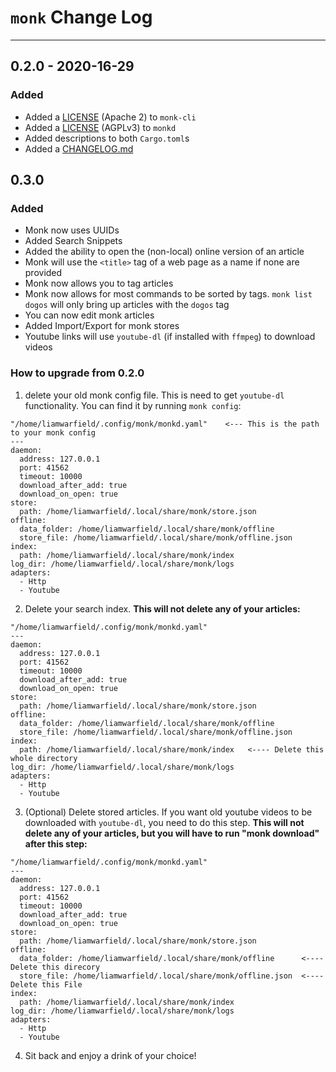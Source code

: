 # `monk` Change Log
-----

## 0.2.0 - 2020-16-29

### Added

* Added a [LICENSE](monk-cli/LICENSE) (Apache 2) to `monk-cli`
* Added a [LICENSE](monkd/LICENSE) (AGPLv3) to `monkd`
* Added descriptions to both `Cargo.toml`s
* Added a [CHANGELOG.md](CHANGELOG.md)

## 0.3.0

### Added
* Monk now uses UUIDs
* Added Search Snippets
* Added the ability to open the (non-local) online version of an article
* Monk will use the `<title>` tag of a web page as a name if none are provided
* Monk now allows you to tag articles
* Monk now allows for most commands to be sorted by tags. `monk list dogos`
will only bring up articles with the `dogos` tag
* You can now edit monk articles
* Added Import/Export for monk stores
* Youtube links will use `youtube-dl` (if installed with `ffmpeg`) to download videos

### How to upgrade from 0.2.0
1. delete your old monk config file. This is need to get `youtube-dl` functionality. You can find it by running `monk config`:
```
"/home/liamwarfield/.config/monk/monkd.yaml"    <--- This is the path to your monk config
---
daemon:
  address: 127.0.0.1
  port: 41562
  timeout: 10000
  download_after_add: true
  download_on_open: true
store:
  path: /home/liamwarfield/.local/share/monk/store.json
offline:
  data_folder: /home/liamwarfield/.local/share/monk/offline
  store_file: /home/liamwarfield/.local/share/monk/offline.json
index:
  path: /home/liamwarfield/.local/share/monk/index
log_dir: /home/liamwarfield/.local/share/monk/logs
adapters:
  - Http
  - Youtube
```

2. Delete your search index. **This will not delete any of your articles:**
```
"/home/liamwarfield/.config/monk/monkd.yaml" 
---
daemon:
  address: 127.0.0.1
  port: 41562
  timeout: 10000
  download_after_add: true
  download_on_open: true
store:
  path: /home/liamwarfield/.local/share/monk/store.json
offline:
  data_folder: /home/liamwarfield/.local/share/monk/offline
  store_file: /home/liamwarfield/.local/share/monk/offline.json
index:
  path: /home/liamwarfield/.local/share/monk/index   <---- Delete this whole directory
log_dir: /home/liamwarfield/.local/share/monk/logs
adapters:
  - Http
  - Youtube
```
3. (Optional) Delete stored articles. If you want old youtube videos to be downloaded with `youtube-dl`,
you need to do this step.  **This will not delete any of your articles, but you will have to run "monk download" after this step:**
```
"/home/liamwarfield/.config/monk/monkd.yaml" 
---
daemon:
  address: 127.0.0.1
  port: 41562
  timeout: 10000
  download_after_add: true
  download_on_open: true
store:
  path: /home/liamwarfield/.local/share/monk/store.json
offline:
  data_folder: /home/liamwarfield/.local/share/monk/offline      <---- Delete this direcory
  store_file: /home/liamwarfield/.local/share/monk/offline.json  <---- Delete this File
index:
  path: /home/liamwarfield/.local/share/monk/index
log_dir: /home/liamwarfield/.local/share/monk/logs
adapters:
  - Http
  - Youtube
```

4. Sit back and enjoy a drink of your choice!